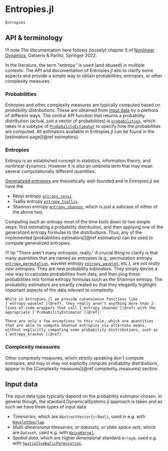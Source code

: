 # Entropies.jl
```@docs
Entropies
```

## API & terminology

!!! note
    The documentation here follows (loosely) chapter 5 of
    [Nonlinear Dynamics](https://link.springer.com/book/10.1007/978-3-030-91032-7),
    Datseris & Parlitz, Springer 2022.


In the literature, the term "entropy" is used (and abused) in multiple contexts.
The API and documentation of Entropies.jl aim to clarify some aspects and
provide a simple way to obtain probabilities, entropies, or other complexity measures.

### Probabilities
Entropies and other complexity measures are typically computed based on _probability distributions_.
These are obtained from [Input data](@ref) by a plethora of different ways.
The central API function that returns a probability distribution (actual, just a vector of probabilities) is [`probabilities`](@ref), which takes in a subtype of [`ProbabilityEstimator`](@ref) to specify how the probabilities are computed.
All estimators available in Entropies.jl can be found in the [estimators page](@ref estimators).

### Entropies
Entropy is an established concept in statistics, information theory, and nonlinear dynamics. However it is also an umbrella term that may mean several computationally different quantities.

[Generalized entropies](@ref) are theoretically well-founded and in Entropies.jl we have the
- Rényi entropy [`entropy_renyi`](@ref).
- Tsallis entropy [`entropy_tsallis`](@ref).
- Shannon entropy [`entropy_shannon`](@ref), which is just a subcase of either of the above two.

Computing such an entropy most of the time boils down to two simple steps: first estimating a probability distribution, and then applying one of the generalized entropy formulas to the distributions.
Thus, any of the implemented [probabilities estimators](@ref estimators) can be used to compute generalized entropies.


!!! tip "There aren't many entropies, really."
    A crucial thing to clarify is that many quantities that are named as entropies (e.g., permutation entropy [`entropy_permutation`](@ref), wavelet entropy [`entropy_wavelet`](@ref), etc.), are _not really new entropies_. They are new probability estimators. They simply devise a new way to calculate probabilities from data, and then plug those probabilities into formal entropy formulas such as the Shannon entropy. The probability estimators are smartly created so that they elegantly highlight important aspects of the data relevant to complexity.

    While in Entropies.jl we provide convenience functions like [`entropy_wavelet`](@ref), they really aren't anything more than 2-lines-of-code wrappers that call [`entropy_shannon`](@ref) with the appropriate [`ProbabilityEstimator`](@ref).

    There are only a few exceptions to this rule, which are quantities that are able to compute Shannon entropies via alternate means, without explicitly computing some probability distributions, such as [`entropy_kraskov`](@ref).


### Complexity measures
Other complexity measures, which strictly speaking don't compute entropies, and may or may not explicitly compute probability distributions, appear in the [Complexity measures](@ref complexity_measures) section.


## Input data
The input data type typically depend on the probability estimator chosen. In general though, the standard DynamicalSystems.jl approach is taken and as such we have three types of input data:

- _Timeseries_, which are `AbstractVector{<:Real}`, used in e.g. with [`WaveletOverlap`](@ref).
- _Multi-dimensional timeseries, or datasets, or state space sets_, which are `Dataset`, used e.g. with [`NaiveKernel`](@ref).
- _Spatial data_, which are higher dimensional standard `Array`s, used e.g. with  [`SpatialSymbolicPermutation`](@ref).
